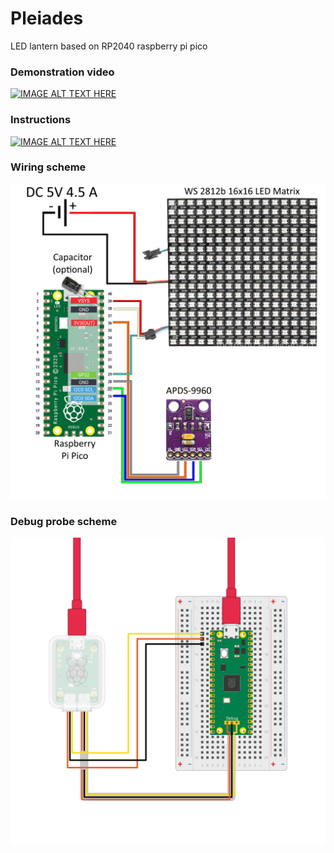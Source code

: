 # Pleiades
LED lantern based on RP2040 raspberry pi pico

### Demonstration video 
[![IMAGE ALT TEXT HERE](https://img.youtube.com/vi/gmsWFZkWBEI/0.jpg)](https://youtu.be/gmsWFZkWBEI)

### Instructions
[![IMAGE ALT TEXT HERE](https://img.youtube.com/vi/F5HVr7ZAOYw/0.jpg)](https://www.youtube.com/shorts/F5HVr7ZAOYw)

### Wiring scheme
<img src="scheme/Wire.png" alt="drawing"/>

### Debug probe scheme
<img src="scheme/Debug.png" alt="drawing"/>

